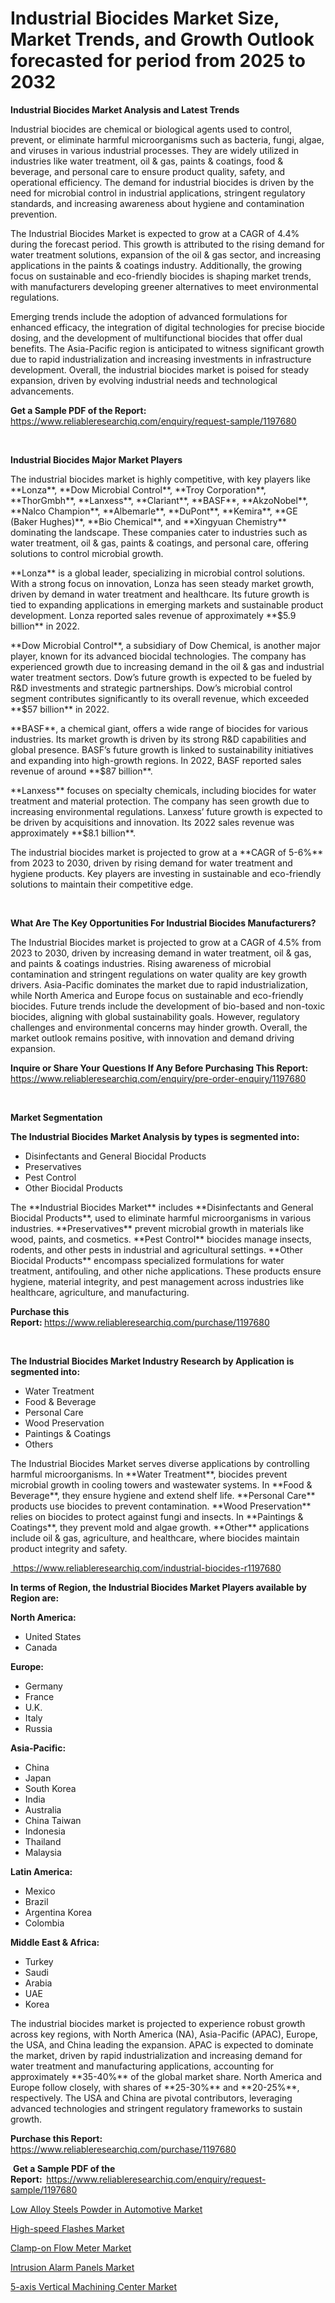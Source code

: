 <p><h1>Industrial Biocides Market Size, Market Trends, and Growth Outlook forecasted for period from 2025 to 2032</h1></p><p><strong>Industrial Biocides Market Analysis and Latest Trends</strong></p>
<p><p>Industrial biocides are chemical or biological agents used to control, prevent, or eliminate harmful microorganisms such as bacteria, fungi, algae, and viruses in various industrial processes. They are widely utilized in industries like water treatment, oil & gas, paints & coatings, food & beverage, and personal care to ensure product quality, safety, and operational efficiency. The demand for industrial biocides is driven by the need for microbial control in industrial applications, stringent regulatory standards, and increasing awareness about hygiene and contamination prevention.</p><p>The Industrial Biocides Market is expected to grow at a CAGR of 4.4% during the forecast period. This growth is attributed to the rising demand for water treatment solutions, expansion of the oil & gas sector, and increasing applications in the paints & coatings industry. Additionally, the growing focus on sustainable and eco-friendly biocides is shaping market trends, with manufacturers developing greener alternatives to meet environmental regulations.</p><p>Emerging trends include the adoption of advanced formulations for enhanced efficacy, the integration of digital technologies for precise biocide dosing, and the development of multifunctional biocides that offer dual benefits. The Asia-Pacific region is anticipated to witness significant growth due to rapid industrialization and increasing investments in infrastructure development. Overall, the industrial biocides market is poised for steady expansion, driven by evolving industrial needs and technological advancements.</p></p>
<p><strong>Get a Sample PDF of the Report:&nbsp;</strong> <a href="https://www.reliableresearchiq.com/enquiry/request-sample/1197680?utm_campaign=2199&utm_medium=2&utm_source=Github&utm_content=ia&utm_term=26012025&utm_id=industrial-biocides">https://www.reliableresearchiq.com/enquiry/request-sample/1197680</a></p>
<p>&nbsp;</p>
<p><strong>Industrial Biocides Major Market Players</strong></p>
<p><p>The industrial biocides market is highly competitive, with key players like **Lonza**, **Dow Microbial Control**, **Troy Corporation**, **ThorGmbh**, **Lanxess**, **Clariant**, **BASF**, **AkzoNobel**, **Nalco Champion**, **Albemarle**, **DuPont**, **Kemira**, **GE (Baker Hughes)**, **Bio Chemical**, and **Xingyuan Chemistry** dominating the landscape. These companies cater to industries such as water treatment, oil & gas, paints & coatings, and personal care, offering solutions to control microbial growth.</p><p>**Lonza** is a global leader, specializing in microbial control solutions. With a strong focus on innovation, Lonza has seen steady market growth, driven by demand in water treatment and healthcare. Its future growth is tied to expanding applications in emerging markets and sustainable product development. Lonza reported sales revenue of approximately **$5.9 billion** in 2022.</p><p>**Dow Microbial Control**, a subsidiary of Dow Chemical, is another major player, known for its advanced biocidal technologies. The company has experienced growth due to increasing demand in the oil & gas and industrial water treatment sectors. Dow’s future growth is expected to be fueled by R&D investments and strategic partnerships. Dow’s microbial control segment contributes significantly to its overall revenue, which exceeded **$57 billion** in 2022.</p><p>**BASF**, a chemical giant, offers a wide range of biocides for various industries. Its market growth is driven by its strong R&D capabilities and global presence. BASF’s future growth is linked to sustainability initiatives and expanding into high-growth regions. In 2022, BASF reported sales revenue of around **$87 billion**.</p><p>**Lanxess** focuses on specialty chemicals, including biocides for water treatment and material protection. The company has seen growth due to increasing environmental regulations. Lanxess’ future growth is expected to be driven by acquisitions and innovation. Its 2022 sales revenue was approximately **$8.1 billion**.</p><p>The industrial biocides market is projected to grow at a **CAGR of 5-6%** from 2023 to 2030, driven by rising demand for water treatment and hygiene products. Key players are investing in sustainable and eco-friendly solutions to maintain their competitive edge.</p></p>
<p>&nbsp;</p>
<p><strong>What Are The Key Opportunities For Industrial Biocides Manufacturers?</strong></p>
<p><p>The Industrial Biocides market is projected to grow at a CAGR of 4.5% from 2023 to 2030, driven by increasing demand in water treatment, oil & gas, and paints & coatings industries. Rising awareness of microbial contamination and stringent regulations on water quality are key growth drivers. Asia-Pacific dominates the market due to rapid industrialization, while North America and Europe focus on sustainable and eco-friendly biocides. Future trends include the development of bio-based and non-toxic biocides, aligning with global sustainability goals. However, regulatory challenges and environmental concerns may hinder growth. Overall, the market outlook remains positive, with innovation and demand driving expansion.</p></p>
<p><strong>Inquire or Share Your Questions If Any Before Purchasing This Report:</strong> <a href="https://www.reliableresearchiq.com/enquiry/pre-order-enquiry/1197680?utm_campaign=2199&utm_medium=2&utm_source=Github&utm_content=ia&utm_term=26012025&utm_id=industrial-biocides">https://www.reliableresearchiq.com/enquiry/pre-order-enquiry/1197680</a></p>
<p>&nbsp;</p>
<p><strong>Market Segmentation</strong></p>
<p><strong>The Industrial Biocides Market Analysis by types is segmented into:</strong></p>
<p><ul><li>Disinfectants and General Biocidal Products</li><li>Preservatives</li><li>Pest Control</li><li>Other Biocidal Products</li></ul></p>
<p><p>The **Industrial Biocides Market** includes **Disinfectants and General Biocidal Products**, used to eliminate harmful microorganisms in various industries. **Preservatives** prevent microbial growth in materials like wood, paints, and cosmetics. **Pest Control** biocides manage insects, rodents, and other pests in industrial and agricultural settings. **Other Biocidal Products** encompass specialized formulations for water treatment, antifouling, and other niche applications. These products ensure hygiene, material integrity, and pest management across industries like healthcare, agriculture, and manufacturing.</p></p>
<p><strong>Purchase this Report:&nbsp;</strong><a href="https://www.reliableresearchiq.com/purchase/1197680?utm_campaign=2199&utm_medium=2&utm_source=Github&utm_content=ia&utm_term=26012025&utm_id=industrial-biocides">https://www.reliableresearchiq.com/purchase/1197680</a></p>
<p>&nbsp;</p>
<p><strong>The Industrial Biocides Market Industry Research by Application is segmented into:</strong></p>
<p><ul><li>Water Treatment</li><li>Food & Beverage</li><li>Personal Care</li><li>Wood Preservation</li><li>Paintings & Coatings</li><li>Others</li></ul></p>
<p><p>The Industrial Biocides Market serves diverse applications by controlling harmful microorganisms. In **Water Treatment**, biocides prevent microbial growth in cooling towers and wastewater systems. In **Food & Beverage**, they ensure hygiene and extend shelf life. **Personal Care** products use biocides to prevent contamination. **Wood Preservation** relies on biocides to protect against fungi and insects. In **Paintings & Coatings**, they prevent mold and algae growth. **Other** applications include oil & gas, agriculture, and healthcare, where biocides maintain product integrity and safety.</p></p>
<p><a href="https://www.reliableresearchiq.com/industrial-biocides-r1197680?utm_campaign=2199&utm_medium=2&utm_source=Github&utm_content=ia&utm_term=26012025&utm_id=industrial-biocides">&nbsp;https://www.reliableresearchiq.com/industrial-biocides-r1197680</a></p>
<p><strong>In terms of Region, the Industrial Biocides Market Players available by Region are:</strong></p>
<p>
    <p> <strong> North America: </strong>
        <ul>
            <li>United States</li>
            <li>Canada</li>
        </ul>
        </p> 
    <p> <strong> Europe: </strong>
        <ul>
            <li>Germany</li>
            <li>France</li>
            <li>U.K.</li>
            <li>Italy</li>
            <li>Russia</li>
        </ul>
        </p> 
    <p> <strong> Asia-Pacific: </strong>
        <ul>
            <li>China</li>
            <li>Japan</li>
            <li>South Korea</li>
            <li>India</li>
            <li>Australia</li>
            <li>China Taiwan</li>
            <li>Indonesia</li>
            <li>Thailand</li>
            <li>Malaysia</li>
        </ul>
        </p> 
    <p> <strong> Latin America: </strong>
        <ul>
            <li>Mexico</li>
            <li>Brazil</li>
            <li>Argentina Korea</li>
            <li>Colombia</li>
        </ul>
        </p> 
    <p> <strong> Middle East & Africa: </strong>
        <ul>
            <li>Turkey</li>
            <li>Saudi</li>
            <li>Arabia</li>
            <li>UAE</li>
            <li>Korea</li>
        </ul>
    </p>
    </p>
<p><p>The industrial biocides market is projected to experience robust growth across key regions, with North America (NA), Asia-Pacific (APAC), Europe, the USA, and China leading the expansion. APAC is expected to dominate the market, driven by rapid industrialization and increasing demand for water treatment and manufacturing applications, accounting for approximately **35-40%** of the global market share. North America and Europe follow closely, with shares of **25-30%** and **20-25%**, respectively. The USA and China are pivotal contributors, leveraging advanced technologies and stringent regulatory frameworks to sustain growth.</p></p>
<p><strong>Purchase this Report: </strong><a href="https://www.reliableresearchiq.com/purchase/1197680?utm_campaign=2199&utm_medium=2&utm_source=Github&utm_content=ia&utm_term=26012025&utm_id=industrial-biocides">https://www.reliableresearchiq.com/purchase/1197680</a></p>
<p>&nbsp;<strong>Get a Sample PDF of the Report:&nbsp;&nbsp;</strong><a href="https://www.reliableresearchiq.com/enquiry/request-sample/1197680?utm_campaign=2199&utm_medium=2&utm_source=Github&utm_content=ia&utm_term=26012025&utm_id=industrial-biocides">https://www.reliableresearchiq.com/enquiry/request-sample/1197680</a></p>
<p><strong></strong></p>
<p><p><a href="https://www.linkedin.com/pulse/revenue-insights-low-alloy-steels-powder-automotive-market-dflhf?utm_campaign=2199&utm_medium=2&utm_source=Github&utm_content=ia&utm_term=26012025&utm_id=industrial-biocides">Low Alloy Steels Powder in Automotive Market</a></p><p><a href="https://www.linkedin.com/pulse/revenue-analysis-demand-forecast-high-speed-flashes-73-cagr-igbyc?utm_campaign=2199&utm_medium=2&utm_source=Github&utm_content=ia&utm_term=26012025&utm_id=industrial-biocides">High-speed Flashes Market</a></p><p><a href="https://www.linkedin.com/pulse/clamp-on-flow-meter-market-segmentation-in-depth-analysis-qbpef?utm_campaign=2199&utm_medium=2&utm_source=Github&utm_content=ia&utm_term=26012025&utm_id=industrial-biocides">Clamp-on Flow Meter Market</a></p><p><a href="https://www.linkedin.com/pulse/impressive-size-global-intrusion-alarm-panels-market-set-e4pmc?utm_campaign=2199&utm_medium=2&utm_source=Github&utm_content=ia&utm_term=26012025&utm_id=industrial-biocides">Intrusion Alarm Panels Market</a></p><p><a href="https://www.linkedin.com/pulse/global-5-axis-vertical-machining-center-market-analysis-statisticson-iu7of?utm_campaign=2199&utm_medium=2&utm_source=Github&utm_content=ia&utm_term=26012025&utm_id=industrial-biocides">5-axis Vertical Machining Center Market</a></p></p>